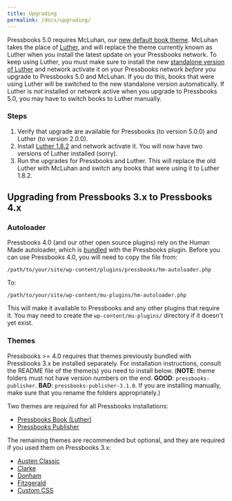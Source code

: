 ```yaml
---
title: Upgrading
permalink: /docs/upgrading/
---
```


Pressbooks 5.0 requires McLuhan, our [new default book theme](https://github.com/pressbooks/pressbooks-book/releases/tag/2.0.0/). McLuhan takes the place of [Luther](https://github.com/pressbooks/pressbooks-luther/), and will replace the theme currently known as Luther when you install the latest update on your Pressbooks network. To keep using Luther, you must make sure to install the new [standalone version of Luther](https://github.com/pressbooks/pressbooks-luther/releases/tag/1.8.2) and network activate it on your Pressbooks network _before_ you upgrade to Pressbooks 5.0 and McLuhan. If you do this, books that were using Luther will be switched to the new standalone version automatically. If Luther is _not_ installed or network active when you upgrade to Pressbooks 5.0, you may have to switch books to Luther manually.

### Steps

1. Verify that upgrade are available for Pressbooks (to version 5.0.0) and Luther (to version 2.0.0).
2. Install [Luther 1.8.2](https://github.com/pressbooks/pressbooks-luther/releases/tag/1.8.2) and network activate it. You will now have two versions of Luther installed (sorry).
3. Run the upgrades for Pressbooks and Luther. This will replace the old Luther with McLuhan and switch any books that were using it to Luther 1.8.2.

## Upgrading from Pressbooks 3.x to Pressbooks 4.x

### Autoloader

Pressbooks 4.0 (and our other open source plugins) rely on the Human Made autoloader, which is [bundled][1] with the Pressbooks plugin. Before you can use Pressbooks 4.0, you will need to copy the file from:

`/path/to/your/site/wp-content/plugins/pressbooks/hm-autoloader.php`

To:

`/path/to/your/site/wp-content/mu-plugins/hm-autoloader.php`

This will make it available to Pressbooks and any other plugins that require it. You may need to create the `wp-content/mu-plugins/` directory if it doesn't yet exist.

### Themes

Pressbooks >= 4.0 requires that themes previously bundled with Pressbooks 3.x be installed separately. For installation instructions, consult the README file of the theme(s) you need to install below. (**NOTE**: theme folders must not have version numbers on the end. **GOOD**: `pressbooks-publisher`. **BAD**: `pressbooks-publisher-3.1.0`. If you are installing manually, make sure that you rename the folders appropriately.)

Two themes are required for all Pressbooks installations:

- [Pressbooks Book (Luther)][2]
- [Pressbooks Publisher][3]

The remaining themes are recommended but optional, and they are required if you used them on Pressbooks 3.x:

- [Austen Classic][4]
- [Clarke][5]
- [Donham][6]
- [Fitzgerald][7]
- [Custom CSS][8]

[1]: https://github.com/pressbooks/pressbooks/blob/dev/hm-autoloader.php
[2]: https://github.com/pressbooks/pressbooks-book
[3]: https://github.com/pressbooks/pressbooks-publisher
[4]: https://github.com/pressbooks/pressbooks-austenclassic
[5]: https://github.com/pressbooks/pressbooks-clarke
[6]: https://github.com/pressbooks/pressbooks-donham
[7]: https://github.com/pressbooks/pressbooks-fitzgerald
[8]: https://github.com/pressbooks/pressbooks-custom-css
